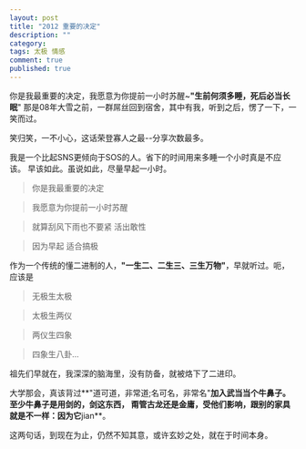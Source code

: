 ```yaml
---
layout: post
title: "2012 重要的决定"
description: ""
category: 
tags: 太极 情感 
comment: true
published: true
---
```


你是我最重要的决定，我愿意为你提前一小时苏醒~**"生前何须多睡，死后必当长眠**"
那是08年大雪之前，一群屌丝回到宿舍，其中有我，听到之后，愣了一下，一笑而过。

笑归笑，一不小心，这话荣登寡人之最--分享次数最多。

我是一个比起SNS更倾向于SOS的人。省下的时间用来多睡一个小时真是不应该。
早该如此。虽说如此，尽量早起一小时。

>你是我最重要的决定

>我愿意为你提前一小时苏醒

>就算刮风下雨也不要紧 活出敢性

>因为早起 适合搞极

作为一个传统的懂二进制的人，**"一生二、二生三、三生万物"**，早就听过。呃，应该是

>无极生太极

>太极生两仪

>两仪生四象

>四象生八卦...

祖先们早就在，我深深的脑海里，没有防备，就被烙下了二进印。

大学那会，真该背过**"道可道，非常道;名可名，非常名"**加入武当当个牛鼻子。至少牛鼻子是用剑的，剑这东西，
甭管古龙还是金庸，受他们影响，跟别的家具就是不一样：因为它**jian**。

这两句话，到现在为止，仍然不知其意，或许玄妙之处，就在于时间本身。




